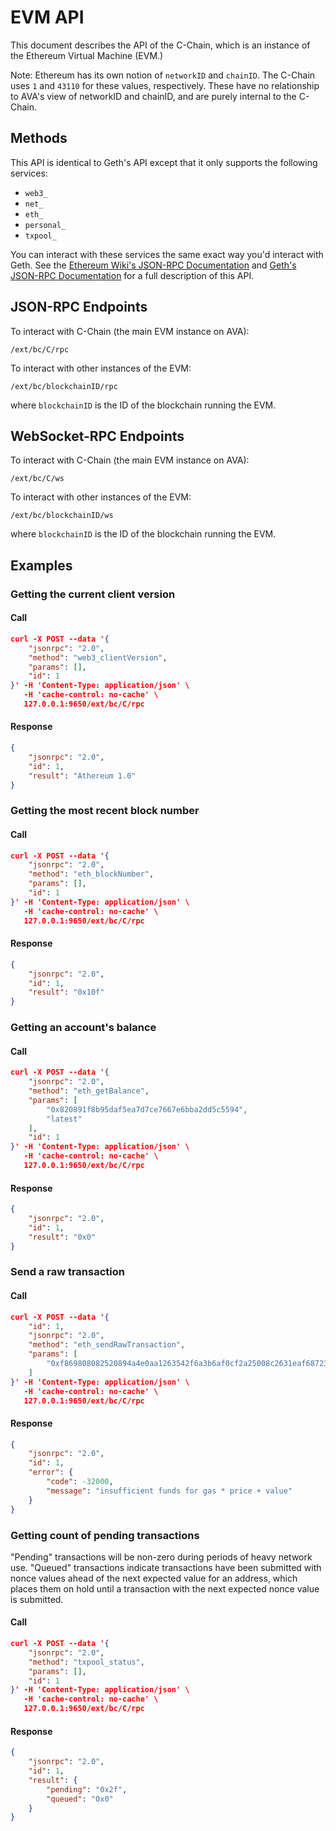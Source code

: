 # EVM API

This document describes the API of the C-Chain, which is an instance of the Ethereum Virtual Machine (EVM.)

Note: Ethereum has its own notion of `networkID` and `chainID`. The C-Chain uses `1` and `43110` for these values, respectively. These have no relationship to AVA's view of networkID and chainID, and are purely internal to the C-Chain. 

## Methods

This API is identical to Geth's API except that it only supports the following services:

* `web3_`
* `net_`
* `eth_`
* `personal_`
* `txpool_`

You can interact with these services the same exact way you'd interact with Geth.
See the [Ethereum Wiki's JSON-RPC Documentation](https://eth.wiki/json-rpc/API) and [Geth's JSON-RPC Documentation](https://geth.ethereum.org/docs/rpc/server) for a full description of this API.


## JSON-RPC Endpoints

To interact with C-Chain (the main EVM instance on AVA):

```http
/ext/bc/C/rpc
```

To interact with other instances of the EVM:

```http
/ext/bc/blockchainID/rpc
```

where `blockchainID` is the ID of the blockchain running the EVM.

## WebSocket-RPC Endpoints

To interact with C-Chain (the main EVM instance on AVA):

```http
/ext/bc/C/ws
```

To interact with other instances of the EVM:

```http
/ext/bc/blockchainID/ws
```

where `blockchainID` is the ID of the blockchain running the EVM.

## Examples

### Getting the current client version

#### Call

```json
curl -X POST --data '{
    "jsonrpc": "2.0",
    "method": "web3_clientVersion",
    "params": [],
    "id": 1
}' -H 'Content-Type: application/json' \
   -H 'cache-control: no-cache' \
   127.0.0.1:9650/ext/bc/C/rpc 
```

#### Response

```json
{
    "jsonrpc": "2.0",
    "id": 1,
    "result": "Athereum 1.0"
}
```

### Getting the most recent block number

#### Call

```json
curl -X POST --data '{
    "jsonrpc": "2.0",
    "method": "eth_blockNumber",
    "params": [],
    "id": 1
}' -H 'Content-Type: application/json' \
   -H 'cache-control: no-cache' \
   127.0.0.1:9650/ext/bc/C/rpc 
```

#### Response

```json
{
    "jsonrpc": "2.0",
    "id": 1,
    "result": "0x10f"
}
```

### Getting an account's balance

#### Call

```json
curl -X POST --data '{
    "jsonrpc": "2.0",
    "method": "eth_getBalance",
    "params": [
        "0x820891f8b95daf5ea7d7ce7667e6bba2dd5c5594",
        "latest"
    ],
    "id": 1
}' -H 'Content-Type: application/json' \
   -H 'cache-control: no-cache' \
   127.0.0.1:9650/ext/bc/C/rpc 
```

#### Response

```json
{
    "jsonrpc": "2.0",
    "id": 1,
    "result": "0x0"
}
```

### Send a raw transaction

#### Call

```json
curl -X POST --data '{
    "id": 1,
    "jsonrpc": "2.0",
    "method": "eth_sendRawTransaction",
    "params": [
        "0xf869808082520894a4e0aa1263542f6a3b6af0cf2a25008c2631eaf6872386f26fc1000080830150f0a03004a3aa8f417cdaff0539fc6fdbb17fafa6388b98fc5bb04cb9bf5e9acfc361a05354b602c07b9e341c247d631775f1a94d7eb306ba199e22011cde6958dd7835"
    ]
}' -H 'Content-Type: application/json' \
   -H 'cache-control: no-cache' \
   127.0.0.1:9650/ext/bc/C/rpc 
```

#### Response

```json
{
    "jsonrpc": "2.0",
    "id": 1,
    "error": {
        "code": -32000,
        "message": "insufficient funds for gas * price + value"
    }
}
```
### Getting count of pending transactions

"Pending" transactions will be non-zero during periods of heavy network use. "Queued" transactions indicate transactions have been submitted with nonce values ahead of the next expected value for an address, which places them on hold until a transaction with the next expected nonce value is submitted.

#### Call

```json
curl -X POST --data '{
    "jsonrpc": "2.0",
    "method": "txpool_status",
    "params": [],
    "id": 1
}' -H 'Content-Type: application/json' \
   -H 'cache-control: no-cache' \
   127.0.0.1:9650/ext/bc/C/rpc 
```

#### Response

```json
{
    "jsonrpc": "2.0",
    "id": 1,
    "result": {
        "pending": "0x2f",
        "queued": "0x0"
    }
}
```
